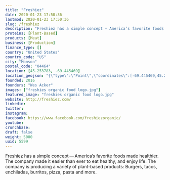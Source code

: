 ```yaml
---
title: "Freshiez"
date: 2020-01-23 17:50:36
lastmod: 2020-01-23 17:50:36
slug: /freshiez
description: "Freshiez has a simple concept — America’s favorite foods made healthier. The company made it easier than ever to eat healthy, and enjoy life. The company is producing a variety of plant-based products: Burgers, tacos, enchiladas, burritos, pizza, pasta and more."
proteins: [Plant-Based]
products: [Meat]
business: [Production]
finance_type: []
country: "United States"
country_code: "US"
city: "Monson"
postal_code: "04464"
location: [45.253783, -69.445469]
location_geojson: "{\"type\":\"Point\",\"coordinates\":[-69.445469,45.253783]}"
founded: 2016
founders: "Wes Acker"
images: ["freshies organic food logo.jpg"]
featured_image: "freshies organic food logo.jpg"
website: http://freshiez.com/
linkedin: 
twitter: 
instagram: 
facebook: https://www.facebook.com/freshiezorganic/
youtube: 
crunchbase: 
draft: false
weight: 5000
uuid: 5599
---
```

Freshiez has a simple concept — America’s favorite foods made healthier. The company made it easier than ever to eat healthy, and enjoy life. The company is producing a variety of plant-based products: Burgers, tacos, enchiladas, burritos, pizza, pasta and more.
